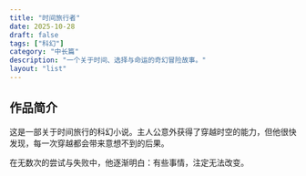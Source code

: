 ```yaml
---
title: "时间旅行者"
date: 2025-10-28
draft: false
tags: ["科幻"]
category: "中长篇"
description: "一个关于时间、选择与命运的奇幻冒险故事。"
layout: "list"
---
```


## 作品简介

这是一部关于时间旅行的科幻小说。主人公意外获得了穿越时空的能力，但他很快发现，每一次穿越都会带来意想不到的后果。

在无数次的尝试与失败中，他逐渐明白：有些事情，注定无法改变。

